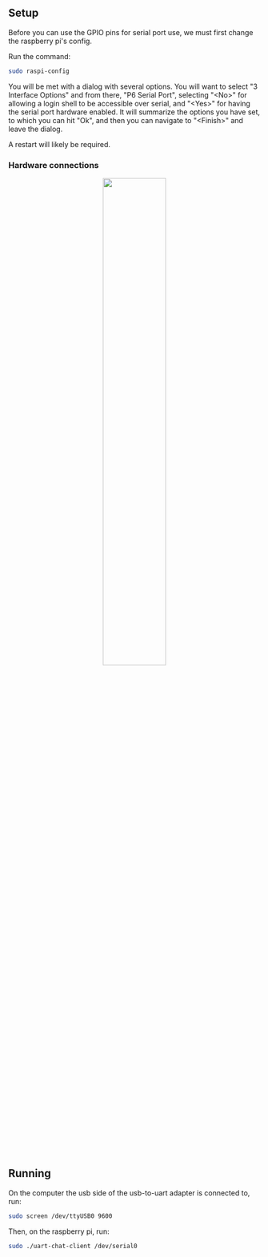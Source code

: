 
## Setup

Before you can use the GPIO pins for serial port use, we must first change
the raspberry pi's config.

Run the command:

```bash
sudo raspi-config
```

You will be met with a dialog with several options. You will want to select "3
Interface Options" and from there, "P6 Serial Port", selecting "\<No\>" for
allowing a login shell to be accessible over serial, and "\<Yes\>" for having
the serial port hardware enabled. It will summarize the options you have set,
to which you can hit "Ok", and then you can navigate to "\<Finish\>" and leave
the dialog.

A restart will likely be required.

### Hardware connections

<p align="center">
  <img src="https://raw.githubusercontent.com/wiki/JSpeedie/embedded-scribbles/images/rasp-pi-uart-hardware-connections.jpg" width="50%"/>
</p>

## Running

On the computer the usb side of the usb-to-uart adapter is connected to, run:

```bash
sudo screen /dev/ttyUSB0 9600
```

Then, on the raspberry pi, run:

```bash
sudo ./uart-chat-client /dev/serial0
```
